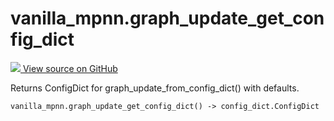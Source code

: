 # vanilla_mpnn.graph_update_get_config_dict

<!-- Insert buttons and diff -->

<a target="_blank" href="https://github.com/tensorflow/gnn/tree/master/tensorflow_gnn/models/vanilla_mpnn/config_dict.py#L25-L38">
<img src="https://www.tensorflow.org/images/GitHub-Mark-32px.png" /> View source
on GitHub </a>

Returns ConfigDict for graph_update_from_config_dict() with defaults.

<pre class="devsite-click-to-copy prettyprint lang-py tfo-signature-link">
<code>vanilla_mpnn.graph_update_get_config_dict() -> config_dict.ConfigDict
</code></pre>

<!-- Placeholder for "Used in" -->

